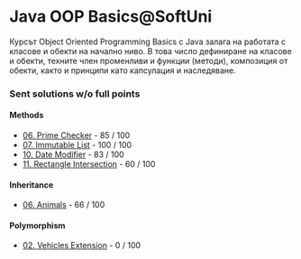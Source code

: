 # Java OOP Basics@SoftUni

Курсът Object Oriented Programming Basics с Java залага на работата с класове и обекти на начално ниво. В това число дефиниране на класове и обекти, техните член променливи и функции (методи), композиция от обекти, както и принципи като капсулация и наследяване.

### Sent solutions w/o full points

#### Methods

- [06. Prime Checker](https://judge.softuni.bg/Contests/Practice/Index/225#6) - 85 / 100
- [07. Immutable List](https://judge.softuni.bg/Contests/Practice/Index/225#7) - 100 / 100
- [10. Date Modifier](https://judge.softuni.bg/Contests/Practice/Index/225#10) - 83 / 100
- [11. Rectangle Intersection](https://judge.softuni.bg/Contests/Practice/Index/225#11) - 60 / 100

#### Inheritance

- [06. Animals](https://judge.softuni.bg/Contests/Practice/Index/226#5) - 66 / 100

#### Polymorphism

- [02. Vehicles Extension](https://judge.softuni.bg/Contests/Practice/Index/242#1) - 0 / 100

